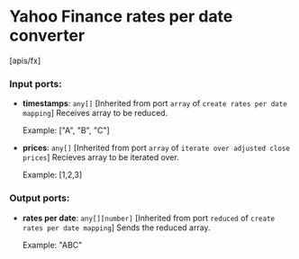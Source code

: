 # Yahoo Finance rates per date converter

[apis/fx]

### Input ports:

* __timestamps__: `any[]`
    [Inherited from port `array` of `create rates per date mapping`] 
    Receives array to be reduced.
    
    Example:
    ["A", "B", "C"]



* __prices__: `any[]`
    [Inherited from port `array` of `iterate over adjusted close prices`] 
    Recieves array to be iterated over.
    
    Example:
    [1,2,3]
    



### Output ports:

* __rates per date__: `any[][number]`
    [Inherited from port `reduced` of `create rates per date mapping`] 
    Sends the reduced array.
    
    Example:
    "ABC"



